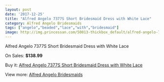 ```yaml
---
layout: post
date: '2017-12-25'
title: "Alfred Angelo 7377S Short Bridesmaid Dress with White Lace"
category: Alfred Angelo Bridesmaids
tags: ["angelo","beaded","lace","with","bridesmaid"]
image: http://img.princessan.com/50013-thickbox_default/alfred-angelo-7377s-short-bridesmaid-dress-with-white-lace.jpg
---
```

Alfred Angelo 7377S Short Bridesmaid Dress with White Lace

On Sales: **$138.99**
<a href="https://www.princessan.com/en/alfred-angelo-bridesmaids/22558-alfred-angelo-7377s-short-bridesmaid-dress-with-white-lace.html"><amp-img layout="responsive" width="600" height="600" src="//img.princessan.com/50013-thickbox_default/alfred-angelo-7377s-short-bridesmaid-dress-with-white-lace.jpg" alt="Alfred Angelo 7377S Short Bridesmaid Dress with White Lace 0" /></a>
<a href="https://www.princessan.com/en/alfred-angelo-bridesmaids/22558-alfred-angelo-7377s-short-bridesmaid-dress-with-white-lace.html"><amp-img layout="responsive" width="600" height="600" src="//img.princessan.com/50014-thickbox_default/alfred-angelo-7377s-short-bridesmaid-dress-with-white-lace.jpg" alt="Alfred Angelo 7377S Short Bridesmaid Dress with White Lace 1" /></a>

Buy it: [Alfred Angelo 7377S Short Bridesmaid Dress with White Lace](https://www.princessan.com/en/alfred-angelo-bridesmaids/22558-alfred-angelo-7377s-short-bridesmaid-dress-with-white-lace.html "Alfred Angelo 7377S Short Bridesmaid Dress with White Lace")

View more: [Alfred Angelo Bridesmaids](https://www.princessan.com/en/192-alfred-angelo-bridesmaids "Alfred Angelo Bridesmaids")